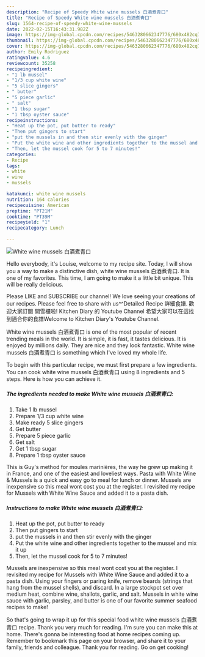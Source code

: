 ```yaml
---
description: "Recipe of Speedy White wine mussels 白酒煮青口"
title: "Recipe of Speedy White wine mussels 白酒煮青口"
slug: 1564-recipe-of-speedy-white-wine-mussels
date: 2022-02-15T16:43:31.982Z
image: https://img-global.cpcdn.com/recipes/5463280662347776/680x482cq70/white-wine-mussels-白酒煮青口-recipe-main-photo.jpg
thumbnail: https://img-global.cpcdn.com/recipes/5463280662347776/680x482cq70/white-wine-mussels-白酒煮青口-recipe-main-photo.jpg
cover: https://img-global.cpcdn.com/recipes/5463280662347776/680x482cq70/white-wine-mussels-白酒煮青口-recipe-main-photo.jpg
author: Emily Rodriguez
ratingvalue: 4.6
reviewcount: 35258
recipeingredient:
- "1 lb mussel"
- "1/3 cup white wine"
- "5 slice gingers"
- " butter"
- "5 piece garlic"
- " salt"
- "1 tbsp sugar"
- "1 tbsp oyster sauce"
recipeinstructions:
- "Heat up the pot, put butter to ready"
- "Then put gingers to start"
- "put the mussels in and then stir evenly with the ginger"
- "Put the white wine and other ingredients together to the mussel and mix it up"
- "Then, let the mussel cook for 5 to 7 minutes!"
categories:
- Recipe
tags:
- white
- wine
- mussels

katakunci: white wine mussels 
nutrition: 164 calories
recipecuisine: American
preptime: "PT21M"
cooktime: "PT39M"
recipeyield: "1"
recipecategory: Lunch

---
```



![White wine mussels 白酒煮青口](https://img-global.cpcdn.com/recipes/5463280662347776/680x482cq70/white-wine-mussels-白酒煮青口-recipe-main-photo.jpg)

Hello everybody, it's Louise, welcome to my recipe site. Today, I will show you a way to make a distinctive dish, white wine mussels 白酒煮青口. It is one of my favorites. This time, I am going to make it a little bit unique. This will be really delicious.

Please LIKE and SUBSCRIBE our channel! We love seeing your creations of our recipes. Please feel free to share with us^^Detailed Recipe 詳細食譜. 歡迎大家訂閱 開雪櫃啦! Kitchen Diary 的 Youtube Channel 希望大家可以在這找到適合你的食譜Welcome to Kitchen Diary&#39;s Youtube Channel.

White wine mussels 白酒煮青口 is one of the most popular of recent trending meals in the world. It is simple, it is fast, it tastes delicious. It is enjoyed by millions daily. They are nice and they look fantastic. White wine mussels 白酒煮青口 is something which I've loved my whole life.


To begin with this particular recipe, we must first prepare a few ingredients. You can cook white wine mussels 白酒煮青口 using 8 ingredients and 5 steps. Here is how you can achieve it.

<!--inarticleads1-->

##### The ingredients needed to make White wine mussels 白酒煮青口:

1. Take 1 lb mussel
1. Prepare 1/3 cup white wine
1. Make ready 5 slice gingers
1. Get  butter
1. Prepare 5 piece garlic
1. Get  salt
1. Get 1 tbsp sugar
1. Prepare 1 tbsp oyster sauce


This is Guy&#39;s method for moules marinières, the way he grew up making it in France, and one of the easiest and loveliest ways. Pasta with White Wine &amp; Mussels is a quick and easy go to meal for lunch or dinner. Mussels are inexpensive so this meal wont cost you at the register. I revisited my recipe for Mussels with White Wine Sauce and added it to a pasta dish. 

<!--inarticleads2-->

##### Instructions to make White wine mussels 白酒煮青口:

1. Heat up the pot, put butter to ready
1. Then put gingers to start
1. put the mussels in and then stir evenly with the ginger
1. Put the white wine and other ingredients together to the mussel and mix it up
1. Then, let the mussel cook for 5 to 7 minutes!


Mussels are inexpensive so this meal wont cost you at the register. I revisited my recipe for Mussels with White Wine Sauce and added it to a pasta dish. Using your fingers or paring knife, remove beards (strings that hang from the mussel shells), and discard. In a large stockpot set over medium heat, combine wine, shallots, garlic, and salt. Mussels in white wine sauce with garlic, parsley, and butter is one of our favorite summer seafood recipes to make! 

So that's going to wrap it up for this special food white wine mussels 白酒煮青口 recipe. Thank you very much for reading. I'm sure you can make this at home. There's gonna be interesting food at home recipes coming up. Remember to bookmark this page on your browser, and share it to your family, friends and colleague. Thank you for reading. Go on get cooking!
